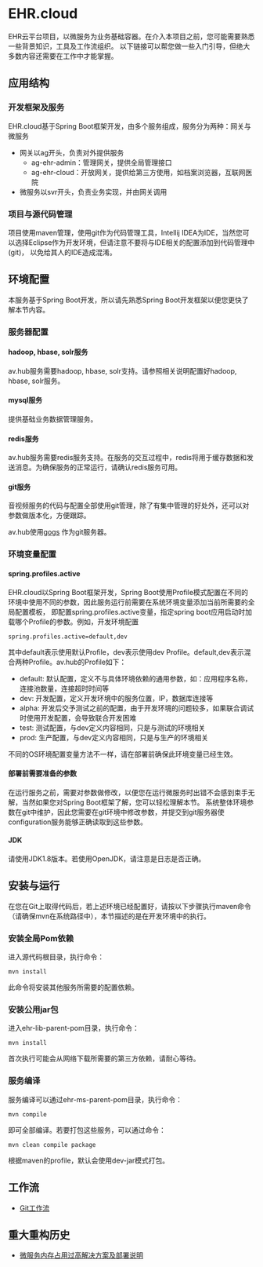 # EHR.cloud

EHR云平台项目，以微服务为业务基础容器。在介入本项目之前，您可能需要熟悉一些背景知识，工具及工作流组织。
以下链接可以帮您做一些入门引导，但绝大多数内容还需要在工作中才能掌握。

## 应用结构

### 开发框架及服务

EHR.cloud基于Spring Boot框架开发，由多个服务组成，服务分为两种：网关与微服务

- 网关以ag开头，负责对外提供服务
    - ag-ehr-admin：管理网关，提供全局管理接口
    - ag-ehr-cloud：开放网关，提供给第三方使用，如档案浏览器，互联网医院
- 微服务以svr开头，负责业务实现，并由网关调用

### 项目与源代码管理

项目使用maven管理，使用git作为代码管理工具，Intellij IDEA为IDE，当然您可以选择Eclipse作为开发环境，但请注意不要将与IDE相关的配置添加到代码管理中(git)，
以免给其人的IDE造成混淆。

## 环境配置

本服务基于Spring Boot开发，所以请先熟悉Spring Boot开发框架以便您更快了解本节内容。

### 服务器配置

#### hadoop, hbase, solr服务

av.hub服务需要hadoop, hbase, solr支持。请参照相关说明配置好hadoop, hbase, solr服务。

#### mysql服务

提供基础业务数据管理服务。

#### redis服务

av.hub服务需要redis服务支持。在服务的交互过程中，redis将用于缓存数据和发送消息。为确保服务的正常运行，请确认redis服务可用。

#### git服务

音视频服务的代码与配置全部使用git管理，除了有集中管理的好处外，还可以对参数做版本化，方便跟踪。

av.hub使用[gogs](https://gogs.io/) 作为git服务器。

### 环境变量配置

#### spring.profiles.active

EHR.cloud以Spring Boot框架开发，Spring Boot使用Profile模式配置在不同的环境中使用不同的参数，因此服务运行前需要在系统环境变量添加当前所需要的全局配置模板，
即配置spring.profiles.active变量，指定spring boot应用启动时加载哪个Profile的参数。例如，开发环境配置

	spring.profiles.active=default,dev
	
其中default表示使用默认Profile，dev表示使用dev Profile。default,dev表示混合两种Profile。av.hub的Profile如下：

- default: 默认配置，定义不与具体环境依赖的通用参数，如：应用程序名称，连接池数量，连接超时时间等
- dev: 开发配置，定义开发环境中的服务位置，IP，数据库连接等
- alpha: 开发后交予测试之前的配置，由于开发环境的问题较多，如果联合调试时使用开发配置，会导致联合开发困难
- test: 测试配置，与dev定义内容相同，只是与测试的环境相关
- prod: 生产配置，与dev定义内容相同，只是与生产的环境相关

不同的OS环境配置变量方法不一样，请在部署前确保此环境变量已经生效。

#### 部署前需要准备的参数

在运行服务之前，需要对参数做修改，以便您在运行微服务时出错不会感到束手无解，当然如果您对Spring Boot框架了解，您可以轻松理解本节。
系统整体环境参数在git中维护，因此您需要在git环境中修改参数，并提交到git服务器使configuration服务能够正确读取到这些参数。

#### JDK

请使用JDK1.8版本。若使用OpenJDK，请注意是日志是否正确。

## 安装与运行

在您在Git上取得代码后，若上述环境已经配置好，请按以下步骤执行maven命令（请确保mvn在系统路径中），本节描述的是在开发环境中的执行。

### 安装全局Pom依赖

进入源代码根目录，执行命令：

	mvn install
	
此命令将安装其他服务所需要的配置依赖。

### 安装公用jar包

进入ehr-lib-parent-pom目录，执行命令：

	mvn install
	
首次执行可能会从网络下载所需要的第三方依赖，请耐心等待。

### 服务编译

服务编译可以通过ehr-ms-parent-pom目录，执行命令：

    mvn compile
    
即可全部编译。若要打包这些服务，可以通过命令：

    mvn clean compile package
    
根据maven的profile，默认会使用dev-jar模式打包。

## 工作流

- [Git工作流](docs/markdown/workflow/git-workflow.md)

## 重大重构历史

- [微服务内存占用过高解决方案及部署说明](docs/markdown/refactor/multi-deploy-env-refactor.md)